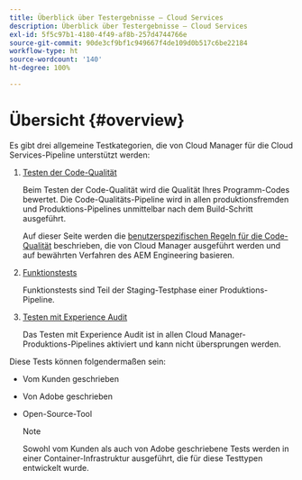 ```yaml
---
title: Überblick über Testergebnisse – Cloud Services
description: Überblick über Testergebnisse – Cloud Services
exl-id: 5f5c97b1-4180-4f49-af8b-257d4744766e
source-git-commit: 90de3cf9bf1c949667f4de109d0b517c6be22184
workflow-type: ht
source-wordcount: '140'
ht-degree: 100%

---
```


# Übersicht {#overview}

Es gibt drei allgemeine Testkategorien, die von Cloud Manager für die Cloud Services-Pipeline unterstützt werden:

1. [Testen der Code-Qualität](/help/implementing/cloud-manager/code-quality-testing.md)

   Beim Testen der Code-Qualität wird die Qualität Ihres Programm-Codes bewertet. Die Code-Qualitäts-Pipeline wird in allen produktionsfremden und Produktions-Pipelines unmittelbar nach dem Build-Schritt ausgeführt.

   Auf dieser Seite werden die [benutzerspezifischen Regeln für die Code-Qualität](/help/implementing/cloud-manager/custom-code-quality-rules.md) beschrieben, die von Cloud Manager ausgeführt werden und auf bewährten Verfahren des AEM Engineering basieren.

1. [Funktionstests](/help/implementing/cloud-manager/functional-testing.md)

   Funktionstests sind Teil der Staging-Testphase einer Produktions-Pipeline.

1. [Testen mit Experience Audit](/help/implementing/cloud-manager/experience-audit-testing.md)

   Das Testen mit Experience Audit ist in allen Cloud Manager-Produktions-Pipelines aktiviert und kann nicht übersprungen werden.

Diese Tests können folgendermaßen sein:

* Vom Kunden geschrieben
* Von Adobe geschrieben
* Open-Source-Tool

   >[!NOTE]
   > Sowohl vom Kunden als auch von Adobe geschriebene Tests werden in einer Container-Infrastruktur ausgeführt, die für diese Testtypen entwickelt wurde.
